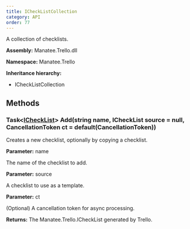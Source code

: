 ```yaml
---
title: ICheckListCollection
category: API
order: 77
---
```


A collection of checklists.

**Assembly:** Manatee.Trello.dll

**Namespace:** Manatee.Trello

**Inheritance hierarchy:**

- ICheckListCollection

## Methods

### Task&lt;[ICheckList](../ICheckList#ichecklist)&gt; Add(string name, ICheckList source = null, CancellationToken ct = default(CancellationToken))

Creates a new checklist, optionally by copying a checklist.

**Parameter:** name

The name of the checklist to add.

**Parameter:** source

A checklist to use as a template.

**Parameter:** ct

(Optional) A cancellation token for async processing.

**Returns:** The Manatee.Trello.ICheckList generated by Trello.

